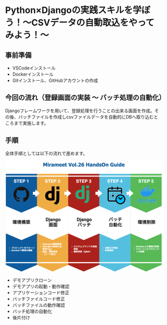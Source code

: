# Python×Djangoの実践スキルを学ぼう！～CSVデータの自動取込をやってみよう！～​

## 事前準備
- VSCodeインストール
- Dockerインストール
- Gitインストール、GitHubアカウントの作成


## 今回の流れ（登録画面の実装 ～ バッチ処理の自動化）
Djangoフレームワークを用いて、登録処理を行うことの出来る画面を作成。その後、バッチファイルを作成しcsvファイルデータを自動的にDBへ取り込むところまで実施します。
  

## 手順
全体手順としては以下の流れで進めます。

![](./img/23.png)

- デモアプリクローン
- デモアプリの起動・動作確認
- アプリケーションコード修正
- バッチファイルコード修正
- バッチファイルの動作確認
- バッチ処理の自動化
- 後片付け
